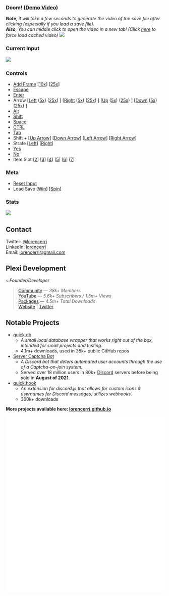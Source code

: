 ### Doom! (<a href="https://fs.plexidev.org/api/wdqEtIb.mp4">Demo Video</a>)

_**Note**, it will take a few seconds to generate the video of the save file after clicking (especially if you load a save file)._<br>
_**Also**, You can middle click to open the video in a new tab! (Click <a href="https://doom.plexidev.org/video/github.mp4" target="_blank">here</a> to force load cached video)_
<a href="https://doom.plexidev.org/video/github/generate?">
<img src="https://github.com/lorencerri/play-doom/blob/main/static/doom-video.jpg?raw=true">
</a> <br>

### Current Input

<img src="https://doom.plexidev.org/input/github?cf" />

### Controls
-   <a href="https://doom.plexidev.org/input/github/append?input=,&callback=https://github.com/lorencerri">Add Frame</a> [<a href="https://doom.plexidev.org/input/github/append?input=,,,,,,,,,,&callback=https://github.com/lorencerri">10x</a>] [<a href="https://doom.plexidev.org/input/github/append?input=,,,,,,,,,,,,,,,,,,,,,,,,,&callback=https://github.com/lorencerri">25x</a>]
-   <a href="https://doom.plexidev.org/input/github/append?input=x&callback=https://github.com/lorencerri">Escape</a>
-   <a href="https://doom.plexidev.org/input/github/append?input=e&callback=https://github.com/lorencerri">Enter</a>
-   Arrow [<a href="https://doom.plexidev.org/input/github/append?input=l&callback=https://github.com/lorencerri">Left</a> (<a href="https://doom.plexidev.org/input/github/append?input=lllll&callback=https://github.com/lorencerri">5x</a>) (<a href="https://doom.plexidev.org/input/github/append?input=lllllllllllllllllllllllll&callback=https://github.com/lorencerri">25x</a>) ] [<a href="https://doom.plexidev.org/input/github/append?input=r&callback=https://github.com/lorencerri">Right</a> (<a href="https://doom.plexidev.org/input/github/append?input=rrrrr&callback=https://github.com/lorencerri">5x</a>) (<a href="https://doom.plexidev.org/input/github/append?input=rrrrrrrrrrrrrrrrrrrrrrrrr&callback=https://github.com/lorencerri">25x</a>) ] [<a href="https://doom.plexidev.org/input/github/append?input=u&callback=https://github.com/lorencerri">Up</a> (<a href="https://doom.plexidev.org/input/github/append?input=uuuuu&callback=https://github.com/lorencerri">5x</a>) (<a href="https://doom.plexidev.org/input/github/append?input=uuuuuuuuuuuuuuuuuuuuuuuuu&callback=https://github.com/lorencerri">25x</a>) ] [<a href="https://doom.plexidev.org/input/github/append?input=d&callback=https://github.com/lorencerri">Down</a> (<a href="https://doom.plexidev.org/input/github/append?input=ddddd&callback=https://github.com/lorencerri">5x</a>) (<a href="https://doom.plexidev.org/input/github/append?input=ddddddddddddddddddddddddd&callback=https://github.com/lorencerri">25x</a>) ]
-   <a href="https://doom.plexidev.org/input/github/append?input=ax&callback=https://github.com/lorencerri">Alt</a>
-   <a href="https://doom.plexidev.org/input/github/append?input=s&callback=https://github.com/lorencerri">Shift</a>
-   <a href="https://doom.plexidev.org/input/github/append?input=p&callback=https://github.com/lorencerri">Space</a>
-   <a href="https://doom.plexidev.org/input/github/append?input=f&callback=https://github.com/lorencerri">CTRL</a>
-   <a href="https://doom.plexidev.org/input/github/append?input=t&callback=https://github.com/lorencerri">Tab</a>
-   Shift + [<a href="https://doom.plexidev.org/input/github/append?input=U&callback=https://github.com/lorencerri">Up Arrow</a>] [<a href="https://doom.plexidev.org/input/github/append?input=D&callback=https://github.com/lorencerri">Down Arrow</a>] [<a href="https://doom.plexidev.org/input/github/append?input=L&callback=https://github.com/lorencerri">Left Arrow</a>] [<a href="https://doom.plexidev.org/input/github/append?input=R&callback=https://github.com/lorencerri">Right Arrow</a>]
-   Strafe [<a href="https://doom.plexidev.org/input/github/append?input=<&callback=https://github.com/lorencerri">Left</a>] [<a href="https://doom.plexidev.org/input/github/append?input=>&callback=https://github.com/lorencerri">Right</a>]
-   <a href="https://doom.plexidev.org/input/github/append?input=y&callback=https://github.com/lorencerri">Yes</a>
-   <a href="https://doom.plexidev.org/input/github/append?input=n&callback=https://github.com/lorencerri">No</a>
-   Item Slot [<a href="https://doom.plexidev.org/input/github/append?input=2&callback=https://github.com/lorencerri">2</a>] [<a href="https://doom.plexidev.org/input/github/append?input=3&callback=https://github.com/lorencerri">3</a>] [<a href="https://doom.plexidev.org/input/github/append?input=4&callback=https://github.com/lorencerri">4</a>] [<a href="https://doom.plexidev.org/input/github/append?input=5&callback=https://github.com/lorencerri">5</a>] [<a href="https://doom.plexidev.org/input/github/append?input=6&callback=https://github.com/lorencerri">6</a>] [<a href="https://doom.plexidev.org/input/github/append?input=7&callback=https://github.com/lorencerri">7</a>]

### Meta
- <a href="https://doom.plexidev.org/input/github/reset/?callback=https://github.com/lorencerri">Reset Input</a>
- Load Save [<a href="https://doom.plexidev.org/input/github/load/win?callback=https://github.com/lorencerri">Win</a>] [<a href="https://doom.plexidev.org/input/github/load/turn?callback=https://github.com/lorencerri">Spin</a>]

### Stats
<img src="https://doom.plexidev.org/stats/github?" />

## Contact
Twitter: [@lorencerri](https://twitter.com/lorencerri) <br>
LinkedIn: [lorencerri](https://www.linkedin.com/in/lorencerri) <br>
Email: [lorencerri@gmail.com](mailto:lorencerri@gmail.com)

## Plexi Development
*⤷ Founder/Developer*
> [Community](https://discord.gg/plexidev) — *38k+ Members* <br>
> [YouTube](https://youtube.com/c/TrueXPixels) — *5.6k+ Subscribers / 1.5m+ Views* <br>
> [Packages](https://npm-stat.com/charts.html?package=quick.db&package=quick.hook&package=quick.time&from=2017-10-17) — *4.5m+ Total Downloads* <br>
> [Website](https://plexidev.org) | [Twitter](https://twitter.com/plexidev)

## Notable Projects
- [quick.db](https://npmjs.org/quick.db)
    - *A small local database wrapper that works right out of the box, intended for small projects and testing.*
    - 4.1m+ downloads, used in 35k+ public GitHub repos
- [Server Captcha Bot](https://top.gg/bot/512333785338216465)
    - *A Discord bot that deters automated user accounts through the use of a Captcha-on-join system.*
    - Served over 18 million users in 80k+ [Discord](https://discord.gg/) servers before being sold in **August of 2021**.
- [quick.hook](https://www.npmjs.com/package/quick.hook)
    - *An extension for discord.js that allows for custom icons & usernames for Discord messages, utilizes webhooks.*
    - 360k+ downloads
    
**More projects available here: [lorencerri.github.io](https://lorencerri.github.io)**

![Metrics](https://github.com/lorencerri/lorencerri/blob/master/github-metrics.svg)
